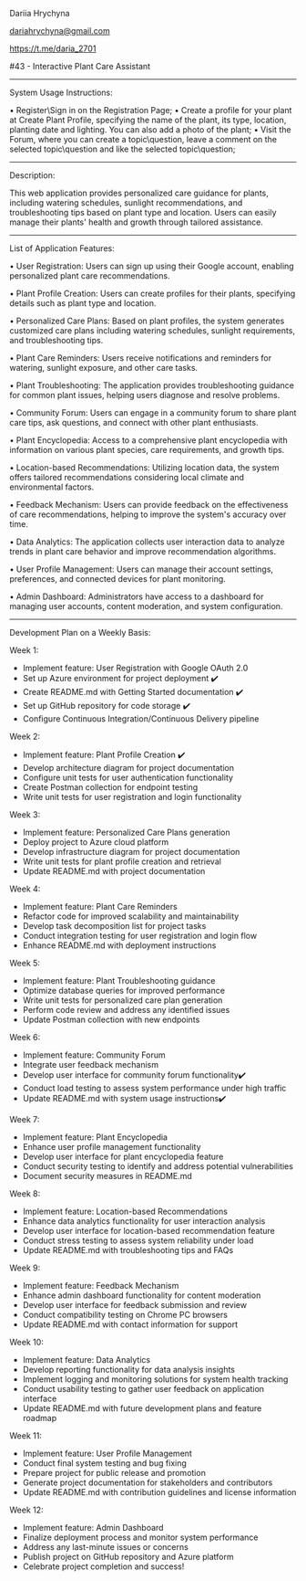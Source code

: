Dariia Hrychyna

dariahrychyna@gmail.com

https://t.me/daria_2701



#43 - Interactive Plant Care Assistant



____________________________________________________________________________
System Usage Instructions:

• Register\Sign in on the Registration Page;
• Create a profile for your plant at Create Plant Profile, specifying the name of the plant, its type, location, planting date and lighting. You can also add a photo of the plant;
• Visit the Forum, where you can create a topic\question, leave a comment on the selected topic\question and like the selected topic\question;

____________________________________________________________________________



Description:

This web application provides personalized care guidance for plants, including watering schedules, sunlight recommendations, and troubleshooting tips based on plant type and location. Users can easily manage their plants' health and growth through tailored assistance.


____________________________________________________________________________

List of Application Features:

• User Registration: Users can sign up using their Google account, enabling personalized plant care recommendations.

• Plant Profile Creation: Users can create profiles for their plants, specifying details such as plant type and location.

• Personalized Care Plans: Based on plant profiles, the system generates customized care plans including watering schedules, sunlight requirements, and troubleshooting tips.

• Plant Care Reminders: Users receive notifications and reminders for watering, sunlight exposure, and other care tasks.

• Plant Troubleshooting: The application provides troubleshooting guidance for common plant issues, helping users diagnose and resolve problems.

• Community Forum: Users can engage in a community forum to share plant care tips, ask questions, and connect with other plant enthusiasts.

• Plant Encyclopedia: Access to a comprehensive plant encyclopedia with information on various plant species, care requirements, and growth tips.

• Location-based Recommendations: Utilizing location data, the system offers tailored recommendations considering local climate and environmental factors.

• Feedback Mechanism: Users can provide feedback on the effectiveness of care recommendations, helping to improve the system's accuracy over time.

• Data Analytics: The application collects user interaction data to analyze trends in plant care behavior and improve recommendation algorithms.

• User Profile Management: Users can manage their account settings, preferences, and connected devices for plant monitoring.

• Admin Dashboard: Administrators have access to a dashboard for managing user accounts, content moderation, and system configuration.
____________________________________________________________________________



Development Plan on a Weekly Basis:

Week 1:
- Implement feature: User Registration with Google OAuth 2.0
- Set up Azure environment for project deployment ✔️
- Create README.md with Getting Started documentation ✔️
- Set up GitHub repository for code storage ✔️
- Configure Continuous Integration/Continuous Delivery pipeline

Week 2:
- Implement feature: Plant Profile Creation ✔️
- Develop architecture diagram for project documentation
- Configure unit tests for user authentication functionality
- Create Postman collection for endpoint testing
- Write unit tests for user registration and login functionality

Week 3:
- Implement feature: Personalized Care Plans generation
- Deploy project to Azure cloud platform
- Develop infrastructure diagram for project documentation
- Write unit tests for plant profile creation and retrieval
- Update README.md with project documentation

Week 4:
- Implement feature: Plant Care Reminders
- Refactor code for improved scalability and maintainability
- Develop task decomposition list for project tasks
- Conduct integration testing for user registration and login flow
- Enhance README.md with deployment instructions

Week 5:
- Implement feature: Plant Troubleshooting guidance
- Optimize database queries for improved performance
- Write unit tests for personalized care plan generation
- Perform code review and address any identified issues
- Update Postman collection with new endpoints

Week 6:
- Implement feature: Community Forum
- Integrate user feedback mechanism
- Develop user interface for community forum functionality✔️
- Conduct load testing to assess system performance under high traffic
- Update README.md with system usage instructions✔️

Week 7:
- Implement feature: Plant Encyclopedia
- Enhance user profile management functionality
- Develop user interface for plant encyclopedia feature
- Conduct security testing to identify and address potential vulnerabilities
- Document security measures in README.md

Week 8:
- Implement feature: Location-based Recommendations
- Enhance data analytics functionality for user interaction analysis
- Develop user interface for location-based recommendation feature
- Conduct stress testing to assess system reliability under load
- Update README.md with troubleshooting tips and FAQs

Week 9:
- Implement feature: Feedback Mechanism
- Enhance admin dashboard functionality for content moderation
- Develop user interface for feedback submission and review
- Conduct compatibility testing on Chrome PC browsers
- Update README.md with contact information for support

Week 10:
- Implement feature: Data Analytics
- Develop reporting functionality for data analysis insights
- Implement logging and monitoring solutions for system health tracking
- Conduct usability testing to gather user feedback on application interface
- Update README.md with future development plans and feature roadmap

Week 11:
- Implement feature: User Profile Management
- Conduct final system testing and bug fixing
- Prepare project for public release and promotion
- Generate project documentation for stakeholders and contributors
- Update README.md with contribution guidelines and license information

Week 12:
- Implement feature: Admin Dashboard
- Finalize deployment process and monitor system performance
- Address any last-minute issues or concerns
- Publish project on GitHub repository and Azure platform
- Celebrate project completion and success!

